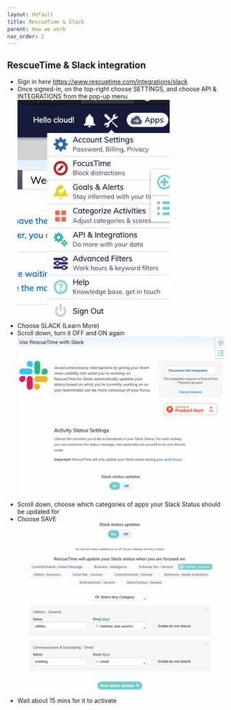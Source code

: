 ```yaml
---
layout: default
title: RescueTime & Slack
parent: How we work
nav_order: 2
---
```



## RescueTime & Slack integration

- Sign in here https://www.rescuetime.com/integrations/slack
- Once signed-in, on the top-right choose SETTINGS, and choose API & INTEGRATIONS from the pop-up menu
![image.png](https://github.com/DeloitteDigitalUK/xLab/raw/master/images/RTSlack-1.png)
- Choose SLACK (Learn More)
- Scroll down, turn it OFF and ON again
![image.png](https://github.com/DeloitteDigitalUK/xLab/raw/master/images/RTSlack-2.png)
- Scroll down, choose which categories of apps your Slack Status should be updated for
- Choose SAVE
![image.png](https://github.com/DeloitteDigitalUK/xLab/raw/master/images/RTSlack-3.png)
- Wait about 15 mins for it to activate
